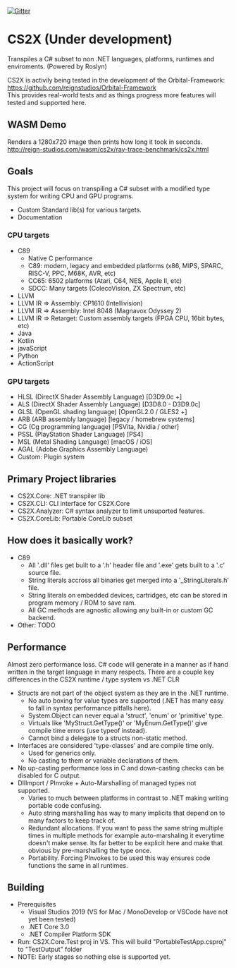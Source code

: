 [![Gitter](https://badges.gitter.im/ReignStudios/CS2X.svg)](https://gitter.im/ReignStudios/CS2X?utm_source=badge&utm_medium=badge&utm_campaign=pr-badge)

# CS2X (Under development)
Transpiles a C# subset to non .NET languages, platforms, runtimes and enviroments. (Powered by Roslyn)<br>

CS2X is activily being tested in the development of the Orbital-Framework:<br>
https://github.com/reignstudios/Orbital-Framework<br>
This provides real-world tests and as things progress more features will tested and supported here.

## WASM Demo
Renders a 1280x720 image then prints how long it took in seconds.<br>
http://reign-studios.com/wasm/cs2x/ray-trace-benchmark/cs2x.html

## Goals
This project will focus on transpiling a C# subset with a modified type system for writing CPU and GPU programs.
* Custom Standard lib(s) for various targets.
* Documentation

### CPU targets
* C89
	* Native C performance
	* C89: modern, legacy and embedded platforms (x86, MIPS, SPARC, RISC-V, PPC, M68K, AVR, etc)
	* CC65: 6502 platforms (Atari, C64, NES, Apple II, etc)
	* SDCC: Many targets (ColecoVision, ZX Spectrum, etc)
* LLVM
* LLVM IR => Assembly: CP1610 (Intellivision)
* LLVM IR => Assembly: Intel 8048 (Magnavox Odyssey 2)
* LLVM IR => Retarget: Custom assembly targets (FPGA CPU, 16bit bytes, etc)
* Java
* Kotlin
* javaScript
* Python
* ActionScript

### GPU targets
* HLSL (DirectX Shader Assembly Language) [D3D9.0c +]
* ALS (DirectX Shader Assembly Language) [D3D8.0 - D3D9.0c]
* GLSL (OpenGL shading language) [OpenGL2.0 / GLES2 +]
* ARB (ARB assembly language) [legacy / homebrew systems]
* CG (Cg programming language) [PSVita, Nvidia / other]
* PSSL (PlayStation Shader Language) [PS4]
* MSL (Metal Shading Language) [macOS / iOS]
* AGAL (Adobe Graphics Assembly Language)
* Custom: Plugin system

## Primary Project libraries
* CS2X.Core: .NET transpiler lib
* CS2X.CLI: CLI interface for CS2X.Core
* CS2X.Analyzer: C# syntax analyzer to limit unsuported features.
* CS2X.CoreLib: Portable CoreLib subset

## How does it basically work?
* C89
	* All '.dll' files get built to a '.h' header file and '.exe' gets built to a '.c' source file.
	* String literals accross all binaries get merged into a '_StringLiterals.h' file.
	* String literals on embedded devices, cartridges, etc can be stored in program memory / ROM to save ram.
	* All GC methods are agnostic allowing any built-in or custom GC backend.
* Other: TODO

## Performance
Almost zero performance loss. C# code will generate in a manner as if hand written in the target language in many respects. There are a couple key differences in the CS2X runtime / type system vs .NET CLR
* Structs are not part of the object system as they are in the .NET runtime.
	* No auto boxing for value types are supported (.NET has many easy to fall in syntax performance pitfalls here).
	* System.Object can never equal a 'struct', 'enum' or 'primitive' type.
	* Virtuals like 'MyStruct.GetType()' or 'MyEnum.GetType()' give compile time errors (use typeof instead).
	* Cannot bind a delegate to a structs non-static method.
* Interfaces are considered 'type-classes' and are compile time only.
	* Used for generics only.
	* No casting to them or variable declarations of them.
* No up-casting performance loss in C and down-casting checks can be disabled for C output.
* DllImport / PInvoke + Auto-Marshalling of managed types not supported.
	* Varies to much between platforms in contrast to .NET making writing portable code confusing.
	* Auto string marshalling has way to many implicits that depend on to many factors to keep track of.
	* Redundant allocations. If you want to pass the same string multiple times in multiple methods for example auto-marshaling it everytime doesn't make sense. Its far better to be explicit here and make that obvious by pre-marshalling the type once.
	* Portability. Forcing PInvokes to be used this way ensures code functions the same in all runtimes.

## Building
* Prerequisites
	* Visual Studios 2019 (VS for Mac / MonoDevelop or VSCode have not yet been tested)
	* .NET Core 3.0
	* .NET Compiler Platform SDK
* Run: CS2X.Core.Test proj in VS. This will build "PortableTestApp.csproj" to "TestOutput" folder
* NOTE: Early stages so nothing else is supported yet.